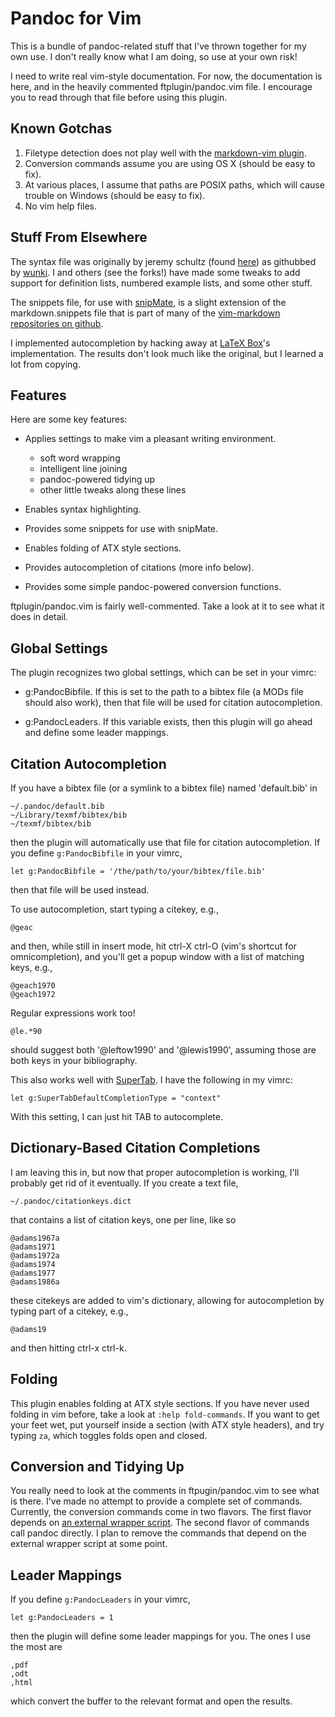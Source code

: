 Pandoc for Vim
==============

This is a bundle of pandoc-related stuff that I've thrown together for my own use. I don't really know what I am doing, so use at your own risk!

I need to write real vim-style documentation. For now, the documentation is here, and in the heavily commented ftplugin/pandoc.vim file. I encourage you to read through that file before using this plugin.

Known Gotchas
-------------

1.  Filetype detection does not play well with the [markdown-vim
    plugin](http://plasticboy.com/markdown-vim-mode/).
2.  Conversion commands assume you are using OS X (should be easy to
    fix).
3.  At various places, I assume that paths are POSIX paths, which
    will cause trouble on Windows (should be easy to fix).
4.  No vim help files.

Stuff From Elsewhere
--------------------

The syntax file was originally by jeremy schultz (found
[here](http://www.vim.org/scripts/script.php?script_id=2389)) as
githubbed by [wunki](https://github.com/wunki/vim-pandoc). I and others (see the forks!) have made some tweaks to add support for
definition lists, numbered example lists, and some other stuff.

The snippets file, for use with
[snipMate](http://www.vim.org/scripts/script.php?script_id=2540), is a
slight extension of the markdown.snippets file that is part of many of
the [vim-markdown repositories on
github](https://github.com/hallison/vim-markdown).

I implemented autocompletion by hacking away at [LaTeX Box]'s 
implementation. The results don't look much like the original, but
I learned a lot from copying.

[LaTeX Box]: http://www.vim.org/scripts/script.php?script_id=3109

Features
--------

Here are some key features:

+   Applies settings to make vim a pleasant writing environment.
	-    soft word wrapping
	-    intelligent line joining
	-    pandoc-powered tidying up
	-    other little tweaks along these lines

+	Enables syntax highlighting.

+	Provides some snippets for use with snipMate.

+   Enables folding of ATX style sections.

+   Provides autocompletion of citations (more info below).

+	Provides some simple pandoc-powered conversion functions.

ftplugin/pandoc.vim is fairly well-commented. Take a look at it to see
what it does in detail.

Global Settings
---------------

The plugin recognizes two global settings, which can be set in your
vimrc:

+	g:PandocBibfile. If this is set to the path to a bibtex file 
	(a MODs file should also work), then that file will be used
	for citation autocompletion.

+	g:PandocLeaders. If this variable exists, then this plugin 
	will go ahead and define some leader mappings.

Citation Autocompletion
-----------------------

If you have a bibtex file (or a symlink to a bibtex file)
named 'default.bib' in

    ~/.pandoc/default.bib
    ~/Library/texmf/bibtex/bib
    ~/texmf/bibtex/bib

then the plugin will automatically use that file for citation
autocompletion. If you define `g:PandocBibfile` in your vimrc,

    let g:PandocBibfile = '/the/path/to/your/bibtex/file.bib'

then that file will be used instead.

To use autocompletion, start typing a citekey, e.g.,

    @geac

and then, while still in insert mode, hit ctrl-X ctrl-O (vim's 
shortcut for omnicompletion), and you'll get a popup window with
a list of matching keys, e.g.,

    @geach1970
    @geach1972

Regular expressions work too!

    @le.*90

should suggest both '@leftow1990' and '@lewis1990', assuming
those are both keys in your bibliography.

This also works well with [SuperTab]. I have the following in my 
vimrc:

    let g:SuperTabDefaultCompletionType = "context"

With this setting, I can just hit TAB to autocomplete.

[SuperTab]: http://www.vim.org/scripts/script.php?script_id=1643


Dictionary-Based Citation Completions
-------------------------------------

I am leaving this in, but now that proper autocompletion is 
working, I'll probably get rid of it eventually. If you create
a text file,

    ~/.pandoc/citationkeys.dict

that contains a list of citation keys, one per line, like so

	@adams1967a
	@adams1971
	@adams1972a
	@adams1974
	@adams1977
	@adams1986a

these citekeys are added to vim's dictionary, allowing for autocompletion by typing part of a citekey, e.g.,

    @adams19

and then hitting ctrl-x ctrl-k.

Folding
-------

This plugin enables folding at ATX style sections. If you have 
never used folding in vim before, take a look at `:help fold-commands`.
If you want to get your feet wet, put yourself inside a section
(with ATX style headers), and try typing `za`, which toggles folds 
open and closed.

Conversion and Tidying Up
-------------------------

You really need to look at the comments in ftpugin/pandoc.vim to
see what is there. I've made no attempt to provide a complete
set of commands. Currently, the conversion commands come in two flavors. The first flavor depends on [an external wrapper script](https://gist.github.com/857619). The second flavor of commands call pandoc directly. I plan to remove the commands that depend on the external wrapper script at some point. 

Leader Mappings
---------------

If you define `g:PandocLeaders` in your vimrc,
 
    let g:PandocLeaders = 1

then the plugin will define some leader mappings for you. The ones I use the most are

    ,pdf
	,odt
	,html

which convert the buffer to the relevant format and open the results.

